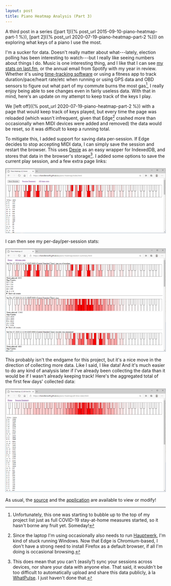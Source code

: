 ```yaml
---
layout: post
title: Piano Heatmap Analysis (Part 3)
---
```


A third post in a series
([part 1]({% post_url 2015-09-10-piano-heatmap-part-1 %}),
[part 2]({% post_url 2020-07-19-piano-heatmap-part-2 %})) on exploring what keys
of a piano I use the most. 

<!--more-->

I'm a sucker for data. Doesn't really matter about what---lately, election
polling has been interesting to watch---but I really like seeing numbers about
things I do. Music is one interesting thing, and I like that I can see
[my stats on last.fm](https://www.last.fm/user/chandlerswift), or the annual
email from Spotify with my year in review. Whether it's using
[time-tracking software](https://xkcd.com/1690/) or using a fitness app to track
duration/pace/heart rate/etc when running or using GPS data and OBD sensors to
figure out what part of my commute burns the most gas[^not-yet], I really enjoy
being able to see changes even in fairly useless data. With that in mind, here's
an update on my attempt to keep track of the keys I play.

[^not-yet]: Unfortunately, this one was starting to bubble up to the top of my
    project list just as full COVID-19 stay-at-home measures started, so it
    hasn't borne any fruit yet. Someday!

We [left off]({% post_url 2020-07-19-piano-heatmap-part-2 %}) with a page that
would keep track of keys played, but every time the page was reloaded (which
wasn't infrequent, given that Edge[^edge] crashed more than occasionally when
MIDI devices were added and removed) the data would be reset, so it was
difficult to keep a running total.

[^edge]: Since the laptop I'm using occasionally also needs to run
    [Hauptwerk](https://www.hauptwerk.com/), I'm kind of stuck running Windows.
    Now that Edge is Chromium-based, I don't have a strong need to install
    Firefox as a default browser, if all I'm doing is occasional browsing.

To mitigate this, I added support for saving data per-session. If Edge decides
to stop accepting MIDI data, I can simply save the session and restart the
browser. This uses [Dexie](https://dexie.org/) as an easy wrapper for IndexedDB,
and stores that data in the browser's storage[^local-only]. I added some options
to save the current play session, and a few extra page links:

![same page as last time, but now with buttons!](/images/piano-heatmap/new-buttons.png)

I can then see my per-day/per-session stats:

![summaries of my last few sessions](/images/piano-heatmap/session-summary.png)

This probably isn't the endgame for this project, but it's a nice move in the
direction of collecting more data. Like I said, I like data! And it's much
easier to do any kind of analysis later if I've already been collecting the data
than it would be if I wasn't already keeping track! Here's the aggregated total
of the first few days' collected data:

![key totals over the last few days](/images/piano-heatmap/all-time-stats.png)

[^local-only]: This does mean that you can't (easily?) sync your sessions across
    devices, nor share your data with anyone else. That said, it wouldn't be
    too difficult to automatically upload and share this data publicly, à la
    [WhatPulse](https://whatpulse.org/). I just haven't done that.

As usual, the [source](https://github.com/chandlerswift/piano-heatmap) and the
[application](https://chandlerswift.github.io/piano-heatmap/) are available to
view or modify!
